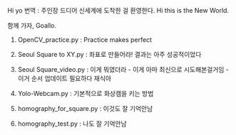 Hi yo
번역 : 주인장
드디어 신세계에 도착한 걸 환영한다.
Hi this is the New World.

함께 가자, 
Goallo.

1. OpenCV_practice.py : Practice makes perfect

2. Seoul Square to XY.py : 좌표로 만들어라! 결과는 아주 성공적이었다
3. Seoul Square_video.py : 이게 뭐였더라 - 이게 아마 최신으로 시도해본걸거임 - 이거 순서 업데이트 필요하다 재식아
4. Yolo-Webcam.py : 기본적으로 화상캠을 키는 방법
5. homography_for_square.py : 이것도 잘 기억안남 
6. homography_test.py : 나도 잘 기억안남 

